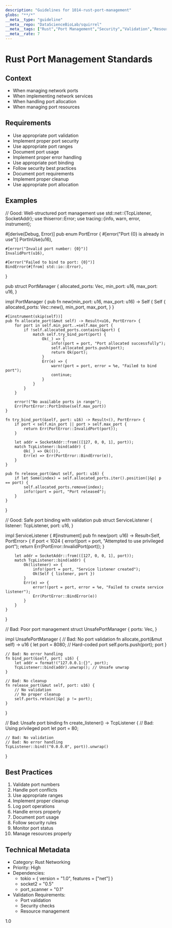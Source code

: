 ```yaml
---
description: "Guidelines for 1014-rust-port-management"
globs: "**/*"
__meta__type: "guideline"
__meta__repo: "DataScienceBioLab/squirrel"
__meta__tags: ["Rust","Port Management","Security","Validation","Resource Management"]
__meta__rate: 7
---
```


# Rust Port Management Standards

## Context
- When managing network ports
- When implementing network services
- When handling port allocation
- When managing port resources

## Requirements
- Use appropriate port validation
- Implement proper port security
- Use appropriate port ranges
- Document port usage
- Implement proper error handling
- Use appropriate port binding
- Follow security best practices
- Document port requirements
- Implement proper cleanup
- Use appropriate port allocation

## Examples
<example>
// Good: Well-structured port management
use std::net::{TcpListener, SocketAddr};
use thiserror::Error;
use tracing::{info, warn, error, instrument};

#[derive(Debug, Error)]
pub enum PortError {
    #[error("Port {0} is already in use")]
    PortInUse(u16),

    #[error("Invalid port number: {0}")]
    InvalidPort(u16),

    #[error("Failed to bind to port: {0}")]
    BindError(#[from] std::io::Error),
}

pub struct PortManager {
    allocated_ports: Vec<u16>,
    min_port: u16,
    max_port: u16,
}

impl PortManager {
    pub fn new(min_port: u16, max_port: u16) -> Self {
        Self {
            allocated_ports: Vec::new(),
            min_port,
            max_port,
        }
    }

    #[instrument(skip(self))]
    pub fn allocate_port(&mut self) -> Result<u16, PortError> {
        for port in self.min_port..=self.max_port {
            if !self.allocated_ports.contains(&port) {
                match self.try_bind_port(port) {
                    Ok(_) => {
                        info!(port = port, "Port allocated successfully");
                        self.allocated_ports.push(port);
                        return Ok(port);
                    }
                    Err(e) => {
                        warn!(port = port, error = %e, "Failed to bind port");
                        continue;
                    }
                }
            }
        }

        error!("No available ports in range");
        Err(PortError::PortInUse(self.max_port))
    }

    fn try_bind_port(&self, port: u16) -> Result<(), PortError> {
        if port < self.min_port || port > self.max_port {
            return Err(PortError::InvalidPort(port));
        }

        let addr = SocketAddr::from(([127, 0, 0, 1], port));
        match TcpListener::bind(addr) {
            Ok(_) => Ok(()),
            Err(e) => Err(PortError::BindError(e)),
        }
    }

    pub fn release_port(&mut self, port: u16) {
        if let Some(index) = self.allocated_ports.iter().position(|&p| p == port) {
            self.allocated_ports.remove(index);
            info!(port = port, "Port released");
        }
    }
}

// Good: Safe port binding with validation
pub struct ServiceListener {
    listener: TcpListener,
    port: u16,
}

impl ServiceListener {
    #[instrument]
    pub fn new(port: u16) -> Result<Self, PortError> {
        if port < 1024 {
            error!(port = port, "Attempted to use privileged port");
            return Err(PortError::InvalidPort(port));
        }

        let addr = SocketAddr::from(([127, 0, 0, 1], port));
        match TcpListener::bind(addr) {
            Ok(listener) => {
                info!(port = port, "Service listener created");
                Ok(Self { listener, port })
            }
            Err(e) => {
                error!(port = port, error = %e, "Failed to create service listener");
                Err(PortError::BindError(e))
            }
        }
    }
}
</example>

<example type="invalid">
// Bad: Poor port management
struct UnsafePortManager {
    ports: Vec<u16>,
}

impl UnsafePortManager {
    // Bad: No port validation
    fn allocate_port(&mut self) -> u16 {
        let port = 8080; // Hard-coded port
        self.ports.push(port);
        port
    }

    // Bad: No error handling
    fn bind_port(&self, port: u16) {
        let addr = format!("127.0.0.1:{}", port);
        TcpListener::bind(addr).unwrap(); // Unsafe unwrap
    }

    // Bad: No cleanup
    fn release_port(&mut self, port: u16) {
        // No validation
        // No proper cleanup
        self.ports.retain(|&p| p != port);
    }
}

// Bad: Unsafe port binding
fn create_listener() -> TcpListener {
    // Bad: Using privileged port
    let port = 80;

    // Bad: No validation
    // Bad: No error handling
    TcpListener::bind(("0.0.0.0", port)).unwrap()
}
</example>

## Best Practices
1. Validate port numbers
2. Handle port conflicts
3. Use appropriate ranges
4. Implement proper cleanup
5. Log port operations
6. Handle errors properly
7. Document port usage
8. Follow security rules
9. Monitor port status
10. Manage resources properly

## Technical Metadata
- Category: Rust Networking
- Priority: High
- Dependencies:
  - tokio = { version = "1.0", features = ["net"] }
  - socket2 = "0.5"
  - port_scanner = "0.1"
- Validation Requirements:
  - Port validation
  - Security checks
  - Resource management

<version>1.0</version>